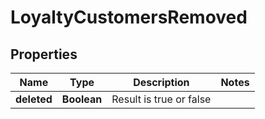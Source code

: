 
# LoyaltyCustomersRemoved

## Properties
Name | Type | Description | Notes
------------ | ------------- | ------------- | -------------
**deleted** | **Boolean** | Result is true or false | 



